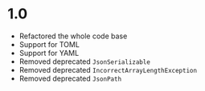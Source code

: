 # 1.0
- Refactored the whole code base
- Support for TOML
- Support for YAML
- Removed deprecated `JsonSerializable`
- Removed deprecated `IncorrectArrayLengthException`
- Removed deprecated `JsonPath`
